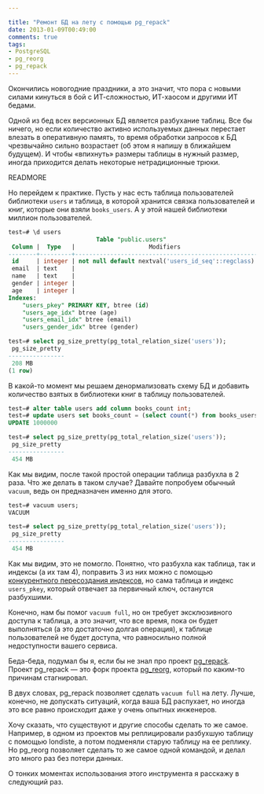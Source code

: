 ```yaml
---

title: "Ремонт БД на лету с помощью pg_repack"
date: 2013-01-09T00:49:00
comments: true
tags: 
- PostgreSQL
- pg_reorg
- pg_repack
---
```


Окончились новогодние праздники, а это значит, что пора с новыми силами кинуться в бой с ИТ-сложностью, ИТ-хаосом
и другими ИТ бедами.

Одной из бед всех версионных БД является разбухание таблиц. Все бы ничего, но если количество активно используемых
данных перестает влезать в оперативную память, то время обработки запросов к БД чрезвычайно сильно возрастает (об этом я
напишу в ближайшем будущем). И чтобы «впихнуть» размеры таблицы в нужный размер, иногда приходится делать некоторые нетрадиционные
трюки.

READMORE

Но перейдем к практике. Пусть у нас есть таблица пользователей библиотеки `users` и таблица, в которой хранится связка
пользователей и книг, которые они взяли `books_users`. А у этой нашей библиотеки миллион пользователей.

```sql
test=# \d users
                         Table "public.users"
 Column |  Type   |                     Modifiers                      
--------+---------+----------------------------------------------------
 id     | integer | not null default nextval('users_id_seq'::regclass)
 email  | text    | 
 name   | text    | 
 gender | integer | 
 age    | integer | 
Indexes:
    "users_pkey" PRIMARY KEY, btree (id)
    "users_age_idx" btree (age)
    "users_email_idx" btree (email)
    "users_gender_idx" btree (gender)

test=# select pg_size_pretty(pg_total_relation_size('users'));
 pg_size_pretty 
----------------
 208 MB
(1 row)

```

В какой-то момент мы решаем денормализовать схему БД и добавить количество взятых в библиотеки книг в таблицу
пользователей.

```sql
test=# alter table users add column books_count int;
test=# update users set books_count = (select count(*) from books_users where user_id = users.id);
UPDATE 1000000

test=# select pg_size_pretty(pg_total_relation_size('users'));
 pg_size_pretty 
----------------
 454 MB

```

Как мы видим, после такой простой операции таблица разбухла в 2 раза. Что же делать в таком случае? Давайте попробуем
обычный `vacuum`, ведь он предназначен именно для этого.

```sql
test=# vacuum users;
VACUUM

test=# select pg_size_pretty(pg_total_relation_size('users'));
 pg_size_pretty
----------------
 454 MB

```

Как мы видим, это не помогло. Понятно, что разбухла как таблица, так и индексы (а их там 4), поправить 3 из них можно с
помощью [конкурентного пересоздания индексов](/blog/2009/04/08/concurent-index/), но сама таблица и индекс `users_pkey`, который
отвечает за первичный ключ, останутся разбухшими.

Конечно, нам бы помог `vacuum full`, но он требует эксклюзивного доступа к таблица, а это значит, что все время, пока он
будет выполняться (а это достаточно долгая операция), к таблице пользователей не будет доступа, что равносильно полной
недоступности вашего сервиса.

Беда-беда, подумал бы я, если бы не знал про проект [pg_repack](https://github.com/reorg/pg_repack). Проект pg_repack —
это форк проекта [pg_reorg](http://reorg.projects.pgfoundry.org/pg_reorg.html), который по каким-то причинам
стагнировал.

В двух словах, pg_repack позволяет сделать `vacuum full` на лету. Лучше, конечно, не допускать ситуаций, когда ваша БД
распухает, но иногда это все равно происходит даже у очень опытных инженеров.

Хочу сказать, что существуют и другие способы сделать то же самое. Например, в одном из проектов мы реплицировали
разбухшую таблицу с помощью londiste, а потом подменяли старую таблицу на ее реплику. Но pg_reorg позволяет сделать то
же самое одной командой, и делал это много раз без потери данных.

О тонких моментах использования этого инструмента я расскажу в следующий раз.
